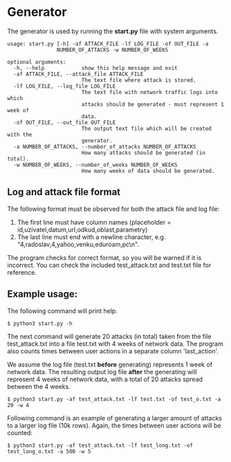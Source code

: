 # Generator
The generator is used by running the __start.py__ file with system arguments.

```
usage: start.py [-h] -af ATTACK_FILE -lf LOG_FILE -of OUT_FILE -a
                NUMBER_OF_ATTACKS -w NUMBER_OF_WEEKS

optional arguments:
  -h, --help            show this help message and exit
  -af ATTACK_FILE, --attack_file ATTACK_FILE
                        The text file where attack is stored.
  -lf LOG_FILE, --log_file LOG_FILE
                        The text file with network traffic logs into which
                        attacks should be generated - must represent 1 week of
                        data.
  -of OUT_FILE, --out_file OUT_FILE
                        The output text file which will be created with the
                        generator.
  -a NUMBER_OF_ATTACKS, --number_of_attacks NUMBER_OF_ATTACKS
                        How many attacks should be generated (in total).
  -w NUMBER_OF_WEEKS, --number_of_weeks NUMBER_OF_WEEKS
                        How many weeks of data should be generated.
```


## Log and attack file format
The following format must be observed for both the attack file and log file:
1. The first line must have column names (placeholder = id,uzivatel,datum,url,odkud,oblast,parametry)
2. The last line must end with a newline character, e.g. "4,radoslav,4,yahoo,venku,eduroam,pc\n".

The program checks for correct format, so you will be warned if it is incorrect. You can check the included test_attack.txt and test.txt file for reference.


## Example usage:
The following command will print help.
```
$ python3 start.py -h
```
The next command will generate 20 attacks (in total) taken from the file test_attack.txt into a file test.txt with 4 weeks of network data. The program also counts times between user actions in a separate column 'last_action'.

We assume the log file (test.txt **before** generating) represents 1 week of network data.
The resulting output log file **after** the generating will represent 4 weeks of network data, with a total of 20 attacks spread between the 4 weeks.
```
$ python3 start.py -af test_attack.txt -lf test.txt -of test_o.txt -a 20 -w 4
```

Following command is an example of generating a larger amount of attacks to a larger log file (10k rows). Again, the times between user actions will be counted:
```
$ python3 start.py -af test_attack.txt -lf test_long.txt -of test_long_o.txt -a 500 -w 5
```
